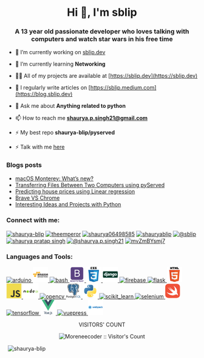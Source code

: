 <h1 align="center">Hi 👋, I'm sblip</h1>
<h3 align="center">A 13 year old passionate developer who loves talking with computers and watch star wars in his free time</h3>

- 🔭 I’m currently working on [sblip.dev](https://sblip.dev)

- 🌱 I’m currently learning **Networking**

- 👨‍💻 All of my projects are available at [https://sblip.dev](https://sblip.dev)

- 📝 I regularly write articles on [https://sblip.medium.com](https://blog.sblip.dev)

- 💬 Ask me about **Anything related to python**

- 📫 How to reach me **shaurya.p.singh21@gmail.com**

- ⚡ My best repo **shaurya-blip/pyserved**

- ⚡ Talk with me [here](https://discord.gg/HjNfRY7x)


### Blogs posts
<!-- BLOG-POST-LIST:START -->
- [macOS Monterey: What’s new?](https://medium.com/geekculture/macos-monterey-whats-new-705edc62d546?source=rss-2b1acfd1060e------2)
- [Transferring Files Between Two Computers using pyServed](https://medium.com/coding-today/transferring-files-between-two-computers-using-pyserved-35623286604?source=rss-2b1acfd1060e------2)
- [Predicting house prices using Linear regression](https://medium.com/coding-today/predicting-house-prices-using-linear-regression-8f6de5ad85b5?source=rss-2b1acfd1060e------2)
- [Brave VS Chrome](https://medium.com/nerd-for-tech/brave-vs-chrome-306e1451a401?source=rss-2b1acfd1060e------2)
- [Interesting Ideas and Projects with Python](https://medium.com/geekculture/interesting-ideas-and-projects-with-python-1dc79698c5a5?source=rss-2b1acfd1060e------2)
<!-- BLOG-POST-LIST:END -->

<h3 align="left">Connect with me:</h3>
<p align="left">
<a href="https://codepen.io/shaurya-blip" target="blank"><img align="center" src="https://cdn.jsdelivr.net/npm/simple-icons@3.0.1/icons/codepen.svg" alt="shaurya-blip" height="30" width="40" /></a>
<a href="https://dev.to/theemperor" target="blank"><img align="center" src="https://cdn.jsdelivr.net/npm/simple-icons@3.0.1/icons/dev-dot-to.svg" alt="theemperor" height="30" width="40" /></a>
<a href="https://twitter.com/iamadevluke" target="blank"><img align="center" src="https://cdn.jsdelivr.net/npm/simple-icons@3.0.1/icons/twitter.svg" alt="shaurya06498585" height="30" width="40" /></a>
<a href="https://kaggle.com/shauryablip" target="blank"><img align="center" src="https://cdn.jsdelivr.net/npm/simple-icons@3.0.1/icons/kaggle.svg" alt="shauryablip" height="30" width="40" /></a>
<a href="https://medium.com/@sblip" target="blank"><img align="center" src="https://cdn.jsdelivr.net/npm/simple-icons@3.0.1/icons/medium.svg" alt="@sblip" height="30" width="40" /></a>
<a href="https://www.youtube.com/c/shaurya pratap singh" target="blank"><img align="center" src="https://cdn.jsdelivr.net/npm/simple-icons@3.0.1/icons/youtube.svg" alt="shaurya pratap singh" height="30" width="40" /></a>
<a href="https://www.hackerearth.com/@shaurya.p.singh21" target="blank"><img align="center" src="https://cdn.jsdelivr.net/npm/simple-icons@3.0.1/icons/hackerearth.svg" alt="@shaurya.p.singh21" height="30" width="40" /></a>
<a href="https://discord.gg/mvZmBYsmj7" target="blank"><img align="center" src="https://cdn.jsdelivr.net/npm/simple-icons@3.0.1/icons/discord.svg" alt="mvZmBYsmj7" height="30" width="40" /></a>
</p>

<h3 align="left">Languages and Tools:</h3>
<p align="left"> <a href="https://www.arduino.cc/" target="_blank"> <img src="https://cdn.worldvectorlogo.com/logos/arduino-1.svg" alt="arduino" width="40" height="40"/> </a> <a href="https://aws.amazon.com" target="_blank"> <img src="https://raw.githubusercontent.com/devicons/devicon/master/icons/amazonwebservices/amazonwebservices-original-wordmark.svg" alt="aws" width="40" height="40"/> </a> <a href="https://www.gnu.org/software/bash/" target="_blank"> <img src="https://www.vectorlogo.zone/logos/gnu_bash/gnu_bash-icon.svg" alt="bash" width="40" height="40"/> </a> <a href="https://getbootstrap.com" target="_blank"> <img src="https://raw.githubusercontent.com/devicons/devicon/master/icons/bootstrap/bootstrap-plain-wordmark.svg" alt="bootstrap" width="40" height="40"/> </a> <a href="https://www.w3schools.com/css/" target="_blank"> <img src="https://raw.githubusercontent.com/devicons/devicon/master/icons/css3/css3-original-wordmark.svg" alt="css3" width="40" height="40"/> </a> <a href="https://www.djangoproject.com/" target="_blank"> <img src="https://raw.githubusercontent.com/devicons/devicon/master/icons/django/django-original.svg" alt="django" width="40" height="40"/> </a> <a href="https://firebase.google.com/" target="_blank"> <img src="https://www.vectorlogo.zone/logos/firebase/firebase-icon.svg" alt="firebase" width="40" height="40"/> </a> <a href="https://flask.palletsprojects.com/" target="_blank"> <img src="https://www.vectorlogo.zone/logos/pocoo_flask/pocoo_flask-icon.svg" alt="flask" width="40" height="40"/> </a> <a href="https://www.w3.org/html/" target="_blank"> <img src="https://raw.githubusercontent.com/devicons/devicon/master/icons/html5/html5-original-wordmark.svg" alt="html5" width="40" height="40"/> </a> <a href="https://developer.mozilla.org/en-US/docs/Web/JavaScript" target="_blank"> <img src="https://raw.githubusercontent.com/devicons/devicon/master/icons/javascript/javascript-original.svg" alt="javascript" width="40" height="40"/> </a> <a href="https://nodejs.org" target="_blank"> <img src="https://raw.githubusercontent.com/devicons/devicon/master/icons/nodejs/nodejs-original-wordmark.svg" alt="nodejs" width="40" height="40"/> </a> <a href="https://opencv.org/" target="_blank"> <img src="https://www.vectorlogo.zone/logos/opencv/opencv-icon.svg" alt="opencv" width="40" height="40"/> </a> <a href="https://www.postgresql.org" target="_blank"> <img src="https://raw.githubusercontent.com/devicons/devicon/master/icons/postgresql/postgresql-original-wordmark.svg" alt="postgresql" width="40" height="40"/> </a> <a href="https://www.python.org" target="_blank"> <img src="https://raw.githubusercontent.com/devicons/devicon/master/icons/python/python-original.svg" alt="python" width="40" height="40"/> </a> <a href="https://scikit-learn.org/" target="_blank"> <img src="https://upload.wikimedia.org/wikipedia/commons/0/05/Scikit_learn_logo_small.svg" alt="scikit_learn" width="40" height="40"/> </a> <a href="https://www.selenium.dev" target="_blank"> <img src="https://raw.githubusercontent.com/detain/svg-logos/780f25886640cef088af994181646db2f6b1a3f8/svg/selenium-logo.svg" alt="selenium" width="40" height="40"/> </a> <a href="https://developer.apple.com/swift/" target="_blank"> <img src="https://raw.githubusercontent.com/devicons/devicon/master/icons/swift/swift-original.svg" alt="swift" width="40" height="40"/> </a> <a href="https://www.tensorflow.org" target="_blank"> <img src="https://www.vectorlogo.zone/logos/tensorflow/tensorflow-icon.svg" alt="tensorflow" width="40" height="40"/> </a> <a href="https://vuejs.org/" target="_blank"> <img src="https://raw.githubusercontent.com/devicons/devicon/master/icons/vuejs/vuejs-original-wordmark.svg" alt="vuejs" width="40" height="40"/> </a> <a href="https://vuepress.vuejs.org/" target="_blank"> <img src="https://raw.githubusercontent.com/AliasIO/wappalyzer/master/src/drivers/webextension/images/icons/VuePress.svg" alt="vuepress" width="40" height="40"/> </a> <a href="https://webpack.js.org" target="_blank"> <img src="https://raw.githubusercontent.com/devicons/devicon/d00d0969292a6569d45b06d3f350f463a0107b0d/icons/webpack/webpack-original-wordmark.svg" alt="webpack" width="40" height="40"/> </a> </p>
<p align="center">VISITORS' COUNT</p>
<p align="center"><img src="https://profile-counter.glitch.me/{shaurya-blip}/count.svg" alt="Moreneecoder :: Visitor's Count" /></p>
<!-- 
<p><img align="center" src="https://github-readme-stats.vercel.app/api/top-langs?username=shaurya-blip&show_icons=true&locale=en&layout=compact" alt="shaurya-blip" /></p> -->

<p>&nbsp;<img align="center" src="https://github-readme-stats.vercel.app/api?username=shaurya-blip&show_icons=true&locale=en" alt="shaurya-blip" /></p>

